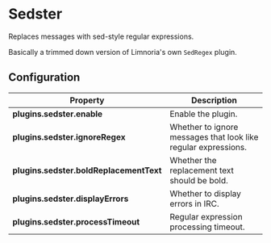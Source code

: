 # Sedster

Replaces messages with sed-style regular expressions.

Basically a trimmed down version of Limnoria's own `SedRegex` plugin.

## Configuration

| Property                                | Description                                                    |
| --------------------------------------- | -------------------------------------------------------------- |
| **plugins.sedster.enable**              | Enable the plugin.                                             |
| **plugins.sedster.ignoreRegex**         | Whether to ignore messages that look like regular expressions. |
| **plugins.sedster.boldReplacementText** | Whether the replacement text should be bold.                   |
| **plugins.sedster.displayErrors**       | Whether to display errors in IRC.                              |
| **plugins.sedster.processTimeout**      | Regular expression processing timeout.                         |
